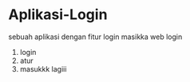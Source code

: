# Aplikasi-Login
sebuah aplikasi dengan fitur login
masikka web login
1. login
2. atur
3. masukkk lagiii

